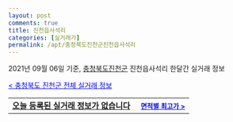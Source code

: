 ```yaml
---
layout: post
comments: true
title: 진천읍사석리
categories: [실거래가]
permalink: /apt/충청북도진천군진천읍사석리
---
```


2021년 09월 06일 기준, <a href="/apt/충청북도진천군">충청북도진천군</a> 진천읍사석리 한달간 실거래 정보

<a style="color: blue;" href="/apt/충청북도진천군">< 충청북도 진천군 전체 실거래 정보</a>
<!---- start ---->
<table>
  <tr>
    <td colspan="4" style="font-weight: bold;"><a href="/apt/충청북도진천군진천읍사석리{name_without_space}">오늘 등록된 실거래 정보가 없습니다</a> &nbsp;&nbsp;&nbsp; <a style="color: blue; font-size: smaller;" href="/apt/충청북도진천군진천읍사석리{name_without_space}">면적별 최고가 ></a></td>
  </tr>
    
</table>
<!---- end ---->
    